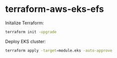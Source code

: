 # terraform-aws-eks-efs

Initalize Terraform:
```bash
terraform init -upgrade
```

Deploy EKS cluster:
```bash
terraform apply -target=module.eks -auto-approve
```
